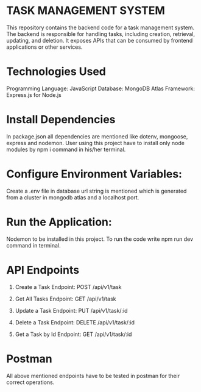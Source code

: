# TASK MANAGEMENT SYSTEM 
This repository contains the backend code for a task management system. The backend is responsible for handling tasks, including creation, retrieval, updating, and deletion. It exposes APIs that can be consumed by frontend applications or other services.

# Technologies Used
Programming Language: JavaScript
Database: MongoDB Atlas
Framework: Express.js for Node.js

# Install Dependencies
In package.json all dependencies are mentioned like dotenv, mongoose, express and nodemon. User using this project have to install only node modules by npm i command in his/her terminal.

# Configure Environment Variables:
Create a .env file in database url string is mentioned which is generated from a cluster in mongodb atlas and a localhost port.

# Run the Application:
Nodemon to be installed in this project. To run the code write npm run dev command in terminal.

# API Endpoints
1. Create a Task
Endpoint: POST /api/v1/task

2. Get All Tasks
Endpoint: GET /api/v1/task

3. Update a Task
Endpoint: PUT /api/v1/task/:id

4. Delete a Task
Endpoint: DELETE /api/v1/task/:id

5. Get a Task by Id
Endpoint: GET /api/v1/task/:id

# Postman
All above mentioned endpoints have to be tested in postman for their correct operations.